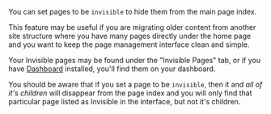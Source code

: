 You can set pages to be `invisible` to hide them from the main page index.

This feature may be useful if you are migrating older content from another site
structure where you have many pages directly under the home page and you want 
to keep the page management interface clean and simple.

Your Invisible pages may be found under the "Invisible Pages" tab, or if you
have [Dashboard](http://ext.radiantcms.org/extensions/40-dashboard) installed,
you'll find them on your dashboard.

You should be aware that if you set a page to be `invisible`, then it and *all
of it's children* will disappear from the page index and you will only find that
particular page listed as Invisible in the interface, but not it's children.